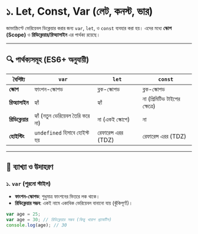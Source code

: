 # ১. Let, Const, Var (লেট, কনস্ট, ভার)

জাভাস্ক্রিপ্টে ভেরিয়েবল ডিক্লেয়ার করার জন্য `var`, `let`, ও `const` ব্যবহার করা হয়। এদের মধ্যে **স্কোপ (Scope)** ও **রিডিক্লেয়ার/রিঅ্যাসাইন** এর পার্থক্য রয়েছে।

---

## 🔍 পার্থক্যসমূহ (ES6+ অনুযায়ী)
| বৈশিষ্ট্য          | `var`                          | `let`                          | `const`                        |
|--------------------|--------------------------------|--------------------------------|--------------------------------|
| **স্কোপ**          | ফাংশন-স্কোপড                 | ব্লক-স্কোপড                  | ব্লক-স্কোপড                  |
| **রিঅ্যাসাইন**     | হ্যাঁ                         | হ্যাঁ                         | না (প্রিমিটিভ টাইপের ক্ষেত্রে) |
| **রিডিক্লেয়ার**    | হ্যাঁ (নতুন ভেরিয়েবল তৈরি করে না) | না (একই স্কোপে)              | না                            |
| **হোইস্টিং**       | `undefined` হিসাবে হোইস্ট হয়  | রেফারেন্স এরর (TDZ)           | রেফারেন্স এরর (TDZ)           |

---

## 📝 ব্যাখ্যা ও উদাহরণ

### ১. `var` (পুরনো স্টাইল)
- **ফাংশন-স্কোপড**: শুধুমাত্র ফাংশনের ভিতরে লক থাকে।
- **রিডিক্লেয়ার সম্ভব**: একই নামে একাধিক ভেরিয়েবল বানানো যায় (ঝুঁকিপূর্ণ!)।

```javascript
var age = 25;
var age = 30; // রিডিক্লেয়ার সম্ভব (কিন্তু খারাপ প্র্যাকটিস)
console.log(age); // 30